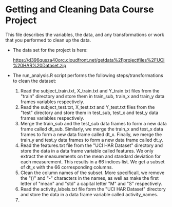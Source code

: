 # Getting and Cleaning Data Course Project

This file describes the variables, the data, and any transformations or work that you performed to clean up the data.

* The data set for the project is here:

  https://d396qusza40orc.cloudfront.net/getdata%2Fprojectfiles%2FUCI%20HAR%20Dataset.zip

* The run_analysis.R script performs the following steps/transformations to clean the dataset:
  1. Read the subject_train.txt, X_train.txt and Y_train.txt files from the "train" directory and store them in train_sub,      train_x and train_y data frames variables respectively.
  2. Read the subject_test.txt, X_test.txt and Y_test.txt files from the "test" directory and store them in test_sub,           test_x and test_y data frames variables respectively.
  3. Merge the train_sub and the test_sub data frames to form a new data frame called dt_sub. Similarly, we merge the        train_x and test_x data frames to form a new data frame called dt_x. Finally, we merge the train_y and test_y data      frames to form a new data frame called dt_y.
  4. Read the features.txt file from the "UCI HAR Dataset" directory and store the data in a data frame variable called features. We only extract the measurements on the mean and standard deviation for each measurement. This results in a 66 indices list. We get a subset of dt_x with the 66 corresponding columns.
  5. Clean the column names of the subset. More specificall, we remove the "()" and "-" characters in the names, as well as make the first letter of "mean" and "std" a capital letter "M" and "S" respectively.
  6. Read the activity_labels.txt file form the "UCI HAR Dataset" directory and store the data in a data frame variable called activity_names.
  7. 
